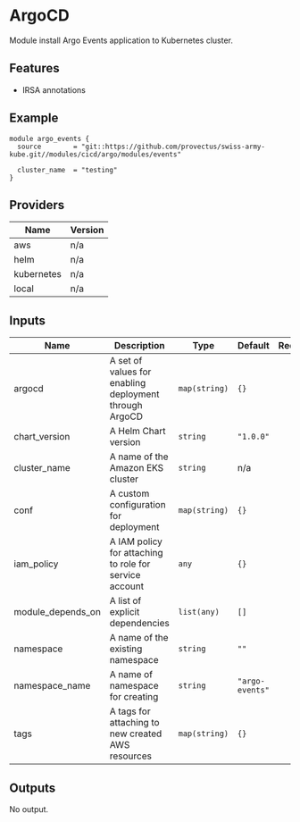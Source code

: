 # ArgoCD
Module install Argo Events application to Kubernetes cluster.
## Features
- IRSA annotations

## Example
``` hcl 
module argo_events {
  source        = "git::https://github.com/provectus/swiss-army-kube.git//modules/cicd/argo/modules/events"

  cluster_name  = "testing"
}
```

## Providers

| Name | Version |
|------|---------|
| aws | n/a |
| helm | n/a |
| kubernetes | n/a |
| local | n/a |

## Inputs

| Name | Description | Type | Default | Required |
|------|-------------|------|---------|:-----:|
| argocd | A set of values for enabling deployment through ArgoCD | `map(string)` | `{}` | no |
| chart\_version | A Helm Chart version | `string` | `"1.0.0"` | no |
| cluster\_name | A name of the Amazon EKS cluster | `string` | n/a | yes |
| conf | A custom configuration for deployment | `map(string)` | `{}` | no |
| iam\_policy | A IAM policy for attaching to role for service account | `any` | `{}` | no |
| module\_depends\_on | A list of explicit dependencies | `list(any)` | `[]` | no |
| namespace | A name of the existing namespace | `string` | `""` | no |
| namespace\_name | A name of namespace for creating | `string` | `"argo-events"` | no |
| tags | A tags for attaching to new created AWS resources | `map(string)` | `{}` | no |

## Outputs

No output.